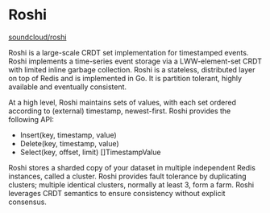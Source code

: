 # Roshi

[soundcloud/roshi](https://github.com/soundcloud/roshi)

Roshi is a large-scale CRDT set implementation for timestamped events. Roshi implements a time-series event storage via a LWW-element-set CRDT with limited inline garbage collection. Roshi is a stateless, distributed layer on top of Redis and is implemented in Go. It is partition tolerant, highly available and eventually consistent.

At a high level, Roshi maintains sets of values, with each set ordered according to (external) timestamp, newest-first. Roshi provides the following API:

- Insert(key, timestamp, value)
- Delete(key, timestamp, value)
- Select(key, offset, limit) []TimestampValue

Roshi stores a sharded copy of your dataset in multiple independent Redis instances, called a cluster. Roshi provides fault tolerance by duplicating clusters; multiple identical clusters, normally at least 3, form a farm. Roshi leverages CRDT semantics to ensure consistency without explicit consensus.

